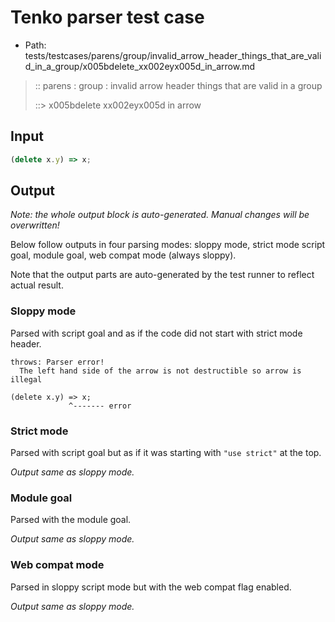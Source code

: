# Tenko parser test case

- Path: tests/testcases/parens/group/invalid_arrow_header_things_that_are_valid_in_a_group/x005bdelete_xx002eyx005d_in_arrow.md

> :: parens : group : invalid arrow header things that are valid in a group
>
> ::> x005bdelete xx002eyx005d in arrow

## Input


`````js
(delete x.y) => x;
`````

## Output

_Note: the whole output block is auto-generated. Manual changes will be overwritten!_

Below follow outputs in four parsing modes: sloppy mode, strict mode script goal, module goal, web compat mode (always sloppy).

Note that the output parts are auto-generated by the test runner to reflect actual result.

### Sloppy mode

Parsed with script goal and as if the code did not start with strict mode header.

`````
throws: Parser error!
  The left hand side of the arrow is not destructible so arrow is illegal

(delete x.y) => x;
             ^------- error
`````

### Strict mode

Parsed with script goal but as if it was starting with `"use strict"` at the top.

_Output same as sloppy mode._

### Module goal

Parsed with the module goal.

_Output same as sloppy mode._

### Web compat mode

Parsed in sloppy script mode but with the web compat flag enabled.

_Output same as sloppy mode._

